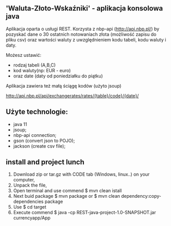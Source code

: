 ## 'Waluta-Złoto-Wskaźniki' - aplikacja konsolowa java

Aplikacja oparta o usługi REST. Korzysta z nbp-api (http://api.nbp.pl/) by pozyskać dane o 30 ostatnich notowaniach złota (możliwość zapisu do pliku csv)
oraz wartości waluty z uwzględnieniem kodu tabeli, kodu waluty i daty.

Możesz ustawić:

- rodzaj tabeli (A,B,C)
- kod waluty(np: EUR - euro)
- oraz date (daty od poniedziałku do piątku)

Aplikacja zawiera też małą ściągę kodów (użyto jsoup)

http://api.nbp.pl/api/exchangerates/rates/{table}/code}/{date}/


## Użyte technologie:

- java 11
- jsoup;
- nbp-api connection;
- gson (convert json to POJO);
- jackson (create csv file);

## install and project lunch

1. Download zip or tar.gz with CODE tab (Windows, linux..) on your computer,
2. Unpack the file,
3. Open terminal and use commend $ mvn clean istall
4. Next buid package $ mvn package or $ mvn clean dependency:copy-dependencies package
5. Use $ cd target
6. Execute commend $ java -cp REST-java-project-1.0-SNAPSHOT.jar currencyapp/App
